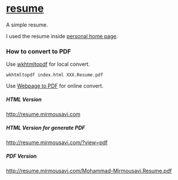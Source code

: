 # [resume](http://resume.mirmousavi.com/)
A simple resume.

I used the resume inside [personal home page](https://github.com/mirmousaviii/personal-home-page). 


### How to convert to PDF
Use [wkhtmltopdf](https://wkhtmltopdf.org/) for local convert.

```
wkhtmltopdf index.html XXX.Resume.pdf
```
Use [Webpage to PDF](https://webpagetopdf.com/) for online convert.


##### HTML Version
http://resume.mirmousavi.com
##### HTML Version for generate PDF
http://resume.mirmousavi.com/?view=pdf
##### PDF Version
http://resume.mirmousavi.com/Mohammad-Mirmousavi.Resume.pdf
